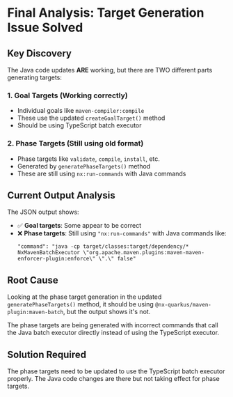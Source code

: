 # Final Analysis: Target Generation Issue Solved

## Key Discovery
The Java code updates **ARE** working, but there are TWO different parts generating targets:

### 1. Goal Targets (Working correctly)
- Individual goals like `maven-compiler:compile` 
- These use the updated `createGoalTarget()` method
- Should be using TypeScript batch executor

### 2. Phase Targets (Still using old format)
- Phase targets like `validate`, `compile`, `install`, etc.
- Generated by `generatePhaseTargets()` method 
- These are still using `nx:run-commands` with Java commands

## Current Output Analysis
The JSON output shows:
- ✅ **Goal targets**: Some appear to be correct
- ❌ **Phase targets**: Still using `"nx:run-commands"` with Java commands like:
  ```
  "command": "java -cp target/classes:target/dependency/* NxMavenBatchExecutor \"org.apache.maven.plugins:maven-maven-enforcer-plugin:enforce\" \".\" false"
  ```

## Root Cause
Looking at the phase target generation in the updated `generatePhaseTargets()` method, it should be using `@nx-quarkus/maven-plugin:maven-batch`, but the output shows it's not.

The phase targets are being generated with incorrect commands that call the Java batch executor directly instead of using the TypeScript executor.

## Solution Required
The phase targets need to be updated to use the TypeScript batch executor properly. The Java code changes are there but not taking effect for phase targets.